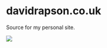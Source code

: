 # davidrapson.co.uk

Source for my personal site.

![](https://circleci.com/gh/davidrapson/davidrapson.co.uk/tree/master.svg?circle-token=cea3749e002a4f777b11dfd2ce03ac2aa55b3ff0)
